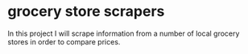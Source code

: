 # grocery store scrapers

In this project I will scrape information from a number of local grocery stores in order to compare prices.
